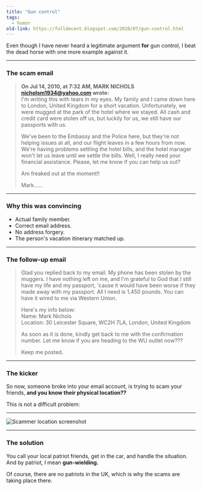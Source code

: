 ```yaml
---
title: "Gun control"
tags: 
  - humor
old-link: https://fulldecent.blogspot.com/2010/07/gun-control.html
---
```


Even though I have never heard a legitimate argument **for** gun control, I beat the dead horse with one more example against it.

---

### The scam email

> **On Jul 14, 2010, at 7:32 AM, MARK NICHOLS <nicholsm1934@yahoo.com> wrote:**  
> I'm writing this with tears in my eyes. My family and I came down here to London, United Kingdom for a short vacation. Unfortunately, we were mugged at the park of the hotel where we stayed. All cash and credit card were stolen off us, but luckily for us, we still have our passports with us.  
> 
> We've been to the Embassy and the Police here, but they're not helping issues at all, and our flight leaves in a few hours from now. We're having problems settling the hotel bills, and the hotel manager won't let us leave until we settle the bills. Well, I really need your financial assistance. Please, let me know if you can help us out?  
> 
> Am freaked out at the moment!!  
> 
> Mark......

---

### Why this was convincing

- Actual family member.
- Correct email address.
- No address forgery.
- The person's vacation itinerary matched up.

---

### The follow-up email

> Glad you replied back to my email. My phone has been stolen by the muggers. I have nothing left on me, and I'm grateful to God that I still have my life and my passport, 'cause it would have been worse if they made away with my passport. All I need is 1,450 pounds. You can have it wired to me via Western Union.  
> 
> Here's my info below:  
> Name: Mark Nichols  
> Location: 30 Leicester Square, WC2H 7LA, London, United Kingdom  
> 
> As soon as it is done, kindly get back to me with the confirmation number. Let me know if you are heading to the WU outlet now???  
> 
> Keep me posted.

---

### The kicker

So now, someone broke into your email account, is trying to scam your friends, **and you know their physical location??**  

This is not a difficult problem:

---

![Scammer location screenshot](https://2.bp.blogspot.com/_rG3Oup-CHJE/TD2xQgwzeHI/AAAAAAAAA7k/kn6vm6aL1cU/s1600/Screen+shot+2010-07-14+at+%E4%B8%8A%E5%8D%8808.43.58.png)

---

### The solution

You call your local patriot friends, get in the car, and handle the situation. And by patriot, I mean **gun-wielding.**

Of course, there are no patriots in the UK, which is why the scams are taking place there.
